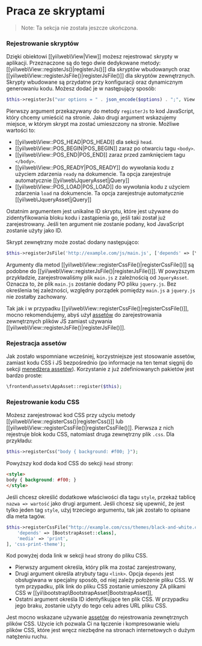 Praca ze skryptami
===========================

> Note: Ta sekcja nie została jeszcze ukończona.

### Rejestrowanie skryptów

Dzięki obiektowi [[yii\web\View|View]] możesz rejestrować skrypty w aplikacji. Przeznaczone są do tego dwie dedykowane metody: 
[[yii\web\View::registerJs()|registerJs()]] dla skryptów wbudowanych oraz [[yii\web\View::registerJsFile()|registerJsFile()]] dla skryptów zewnętrznych.
Skrypty wbudowane są przydatne przy konfiguracji oraz dynamicznym generowaniu kodu.
Możesz dodać je w następujący sposób:

```php
$this->registerJs("var options = " . json_encode($options) . ";", View::POS_END, 'my-options');
```

Pierwszy argument przekazywany do metody `registerJs` to kod JavaScript, który chcemy umieścić na stronie. Jako drugi argument wskazujemy miejsce, 
w którym skrypt ma zostać umieszczony na stronie. Możliwe wartości to:

- [[yii\web\View::POS_HEAD|POS_HEAD]] dla sekcji `head`.
- [[yii\web\View::POS_BEGIN|POS_BEGIN]] zaraz po otwarciu tagu `<body>`.
- [[yii\web\View::POS_END|POS_END]] zaraz przed zamknięciem tagu `</body>`.
- [[yii\web\View::POS_READY|POS_READY]] do wywołania kodu z użyciem zdarzenia `ready` na dokumencie. Ta opcja zarejestruje automatycznie [[yii\web\JqueryAsset|jQuery]]
- [[yii\web\View::POS_LOAD|POS_LOAD]] do wywołania kodu z użyciem zdarzenia `load` na dokumencie. Ta opcja zarejestruje automatycznie [[yii\web\JqueryAsset|jQuery]]

Ostatnim argumentem jest unikalne ID skryptu, które jest używane do zidentyfikowania bloku kodu i zastąpienia go, jeśli taki został już zarejestrowany. 
Jeśli ten argument nie zostanie podany, kod JavaScript zostanie użyty jako ID.

Skrypt zewnętrzny może zostać dodany następująco:

```php
$this->registerJsFile('http://example.com/js/main.js', ['depends' => [\yii\web\JqueryAsset::class]]);
```

Argumenty dla metod [[yii\web\View::registerCssFile()|registerCssFile()]] są podobne do [[yii\web\View::registerJsFile()|registerJsFile()]].
W powyższym przykładzie, zarejestrowaliśmy plik `main.js` z zależnością od `JqueryAsset`. Oznacza to, że plik `main.js` zostanie dodany PO pliku `jquery.js`. 
Bez określenia tej zależności, względny porządek pomiędzy `main.js` a `jquery.js` nie zostałby zachowany.

Tak jak i w przypadku [[yii\web\View::registerCssFile()|registerCssFile()]], mocno rekomendujemy, abyś użył [assetów](structure-assets.md) do zarejestrowania zewnętrznych plików JS 
zamiast używania [[yii\web\View::registerJsFile()|registerJsFile()]].


### Rejestracja assetów

Jak zostało wspomniane wcześniej, korzystniejsze jest stosowanie assetów, zamiast kodu CSS i JS bezpośrednio (po informacje na ten temat sięgnij do sekcji 
[menedżera assetów](structure-assets.md)). 
Korzystanie z już zdefiniowanych pakietów jest bardzo proste:

```php
\frontend\assets\AppAsset::register($this);
```


### Rejestrowanie kodu CSS

Możesz zarejestrować kod CSS przy użyciu metody [[yii\web\View::registerCss()|registerCss()]] lub [[yii\web\View::registerCssFile()|registerCssFile()]].
Pierwsza z nich rejestruje blok kodu CSS, natomiast druga zewnętrzny plik `.css`. Dla przykładu:

```php
$this->registerCss("body { background: #f00; }");
```

Powyższy kod doda kod CSS do sekcji `head` strony:

```html
<style>
body { background: #f00; }
</style>
```

Jeśli chcesz określić dodatkowe właściwości dla tagu `style`, przekaż tablicę `nazwa => wartość` jako drugi argument.
Jeśli chcesz się upewnić, że jest tylko jeden tag `style`, użyj trzeciego argumentu, tak jak zostało to opisane dla meta tagów.

```php
$this->registerCssFile("http://example.com/css/themes/black-and-white.css", [
    'depends' => [BootstrapAsset::class],
    'media' => 'print',
], 'css-print-theme');
```

Kod powyżej doda link w sekcji `head` strony do pliku CSS.

* Pierwszy argument określa, który plik ma zostać zarejestrowany,
* Drugi argument określa atrybuty tagu `<link>`. Opcja `depends` jest obsługiwana w specjalny sposób, od niej zależy położenie pliku CSS.
  W tym przypadku, plik link do pliku CSS zostanie umieszony ZA plikami CSS w [[yii\bootstrap\BootstrapAsset|BootstrapAsset]],
* Ostatni argument określa ID identyfikujące ten plik CSS. W przypadku jego braku, zostanie użyty do tego celu adres URL pliku CSS.

Jest mocno wskazane używanie [assetów](structure-assets.md) do rejestrowania zewnętrznych plików CSS. Użycie ich pozwala Ci na łączenie i kompresowanie 
wielu plików CSS, które jest wręcz niezbędne na stronach internetowych o dużym natężeniu ruchu.
